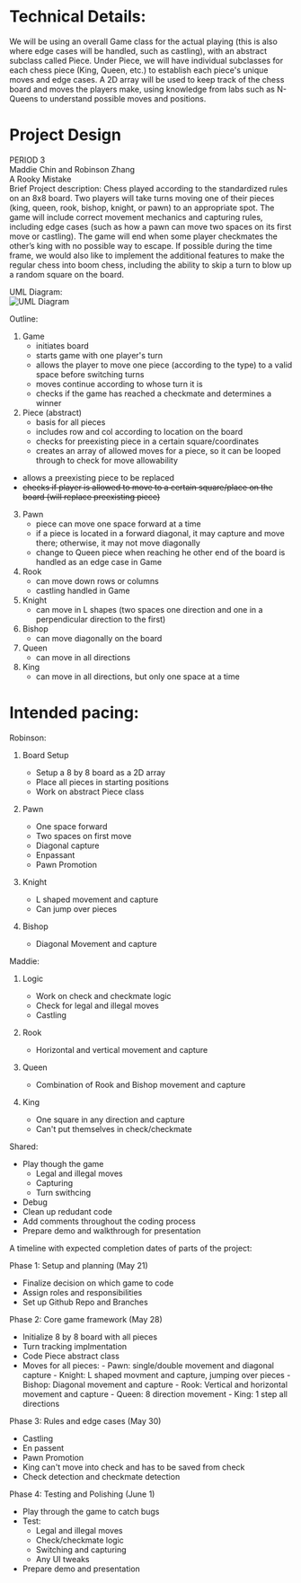 
# Technical Details:

We will be using an overall Game class for the actual playing (this is also where edge cases will
be handled, such as castling), with an abstract subclass called Piece. Under Piece,
we will have individual subclasses for each chess piece (King, Queen, etc.) to establish each piece's
unique moves and edge cases. A 2D array will be used to keep track of the chess board and moves the players
make, using knowledge from labs such as N-Queens to understand possible moves and positions.

# Project Design

PERIOD 3  
Maddie Chin and Robinson Zhang  
A Rooky Mistake  
Brief Project description: Chess played according to the standardized rules on an
8x8 board. Two players will take turns moving one of their pieces (king, queen, rook,
bishop, knight, or pawn) to an appropriate spot. The game will include correct
movement mechanics and capturing rules, including edge cases (such as how a pawn can
move two spaces on its first move or castling). The game will end when some player
checkmates the other’s king with no possible way to escape. If possible during the time
frame, we would also like to implement the additional features to make the regular chess
into boom chess, including the ability to skip a turn to blow up a random square on the
board.  


UML Diagram:  
![UML Diagram](https://lucid.app/publicSegments/view/e63b292b-ff1f-427b-a795-b20ecca3c4a9/image.png)  


Outline:
1. Game
	- initiates board
	- starts game with one player's turn
	- allows the player to move one piece (according to the type) to a valid space before switching turns
	- moves continue according to whose turn it is
	- checks if the game has reached a checkmate and determines a winner
2. Piece (abstract)
	- basis for all pieces
	- includes row and col according to location on the board
	- checks for preexisting piece in a certain square/coordinates
	- creates an array of allowed moves for a piece, so it can be looped
  through to check for move allowability
  - allows a preexisting piece to be replaced  
  - ~~checks if player is allowed to move to a certain square/place on the board (will replace preexisting piece)~~
3. Pawn
	- piece can move one space forward at a time
	- if a piece is located in a forward diagonal, it may capture and move there; otherwise, it may not move diagonally
	- change to Queen piece when reaching he other end of the board is handled as an edge case in Game
4. Rook
	- can move down rows or columns
	- castling handled in Game
5. Knight
	- can move in L shapes (two spaces one direction and one in a perpendicular direction to the first)
6. Bishop
	- can move diagonally on the board
7. Queen
	- can move in all directions
8. King
	- can move in all directions, but only one space at a time

# Intended pacing:

Robinson: 
1. Board Setup
   - Setup a 8 by 8 board as a 2D array
   - Place all pieces in starting positions
   - Work on abstract Piece class

2. Pawn
   - One space forward
   - Two spaces on first move
   - Diagonal capture
   - Enpassant
   - Pawn Promotion
     
3. Knight
   - L shaped movement and capture
   - Can jump over pieces
     
4. Bishop
   - Diagonal Movement and capture

Maddie:
1. Logic
   - Work on check and checkmate logic
   - Check for legal and illegal moves
   - Castling 
     
2. Rook
   - Horizontal and vertical movement and capture

3. Queen
   - Combination of Rook and Bishop movement and capture

4. King
   - One square in any direction and capture
   - Can't put themselves in check/checkmate

Shared: 
   - Play though the game
       - Legal and illegal moves
       - Capturing
       - Turn swithcing
  - Debug
  - Clean up redudant code
  - Add comments throughout the coding process
  - Prepare demo and walkthrough for presentation

A timeline with expected completion dates of parts of the project:

Phase 1: Setup and planning (May 21)
  - Finalize decision on which game to code
  - Assign roles and responsibilities
  - Set up Github Repo and Branches

Phase 2: Core game framework (May 28)
  - Initialize 8 by 8 board with all pieces
  - Turn tracking implmentation
  - Code Piece abstract class
  - Moves for all pieces:
    	- Pawn: single/double movement and diagonal capture
    	- Knight: L shaped movment and capture, jumping over pieces
    	- Bishop: Diagonal movement and capture
    	- Rook: Vertical and horizontal movement and capture
    	- Queen: 8 direction movement
    	- King: 1 step all directions     
    
Phase 3: Rules and edge cases (May 30)
  - Castling
  - En passent
  - Pawn Promotion
  - King can't move into check and has to be saved from check
  - Check detection and checkmate detection
    
Phase 4: Testing and Polishing (June 1)
  - Play through the game to catch bugs
  - Test:
      - Legal and illegal moves
      - Check/checkmate logic
      - Switching and capturing
      - Any UI tweaks
  - Prepare demo and presentation 
